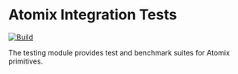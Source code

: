 <!--
SPDX-FileCopyrightText: 2023-present Intel Corporation
SPDX-License-Identifier: Apache-2.0
-->

# Atomix Integration Tests

[![Build](https://img.shields.io/github/actions/workflow/status/micro-onos-revamped/atomix/testing-verify.yml)](https://github.com/micro-onos-revamped/atomix/actions/workflows/testing-verify.yml)

The testing module provides test and benchmark suites for Atomix primitives.
